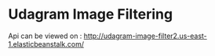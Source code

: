 # Udagram Image Filtering 


Api can be viewed on : http://udagram-image-filter2.us-east-1.elasticbeanstalk.com/
